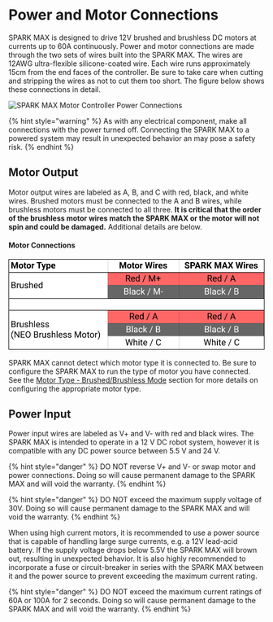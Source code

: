 # Power and Motor Connections

SPARK MAX is designed to drive 12V brushed and brushless DC motors at currents up to 60A continuously. Power and motor connections are made through the two sets of wires built into the SPARK MAX. The wires are 12AWG ultra-flexible silicone-coated wire. Each wire runs approximately 15cm from the end faces of the controller. Be sure to take care when cutting and stripping the wires as not to cut them too short. The figure below shows these connections in detail.



![SPARK MAX Motor Controller Power Connections](https://cdn8.bigcommerce.com/s-t3eo8vwp22/product_images/uploaded_images/powermotorconnections.png)

{% hint style="warning" %}
As with any electrical component, make all connections with the power turned off. Connecting the SPARK MAX to a powered system may result in unexpected behavior an may pose a safety risk.
{% endhint %}

## Motor Output

Motor output wires are labeled as A, B, and C with red, black, and white wires. Brushed motors must be connected to the A and B wires, while brushless motors must be connected to all three. **It is critical that the order of the brushless motor wires match the SPARK MAX or the motor will not spin and could be damaged.** Additional details are below.

#### Motor Connections

![](../.gitbook/assets/motor-ouput-graphic.svg)

SPARK MAX cannot detect which motor type it is connected to. Be sure to configure the SPARK MAX to run the type of motor you have connected. See the [Motor Type - Brushed/Brushless Mode](../operating-modes/motor-type-brushed-brushless-mode.md) section for more details on configuring the appropriate motor type.

## Power Input

Power input wires are labeled as V+ and V- with red and black wires. The SPARK MAX is intended to operate in a 12 V DC robot system, however it is compatible with any DC power source between 5.5 V and 24 V.

{% hint style="danger" %}
DO NOT reverse V+ and V- or swap motor and power connections. Doing so will cause permanent damage to the SPARK MAX and will void the warranty.
{% endhint %}

{% hint style="danger" %}
DO NOT exceed the maximum supply voltage of 30V. Doing so will cause permanent damage to the SPARK MAX and will void the warranty.
{% endhint %}

When using high current motors, it is recommended to use a power source that is capable of handling large surge currents, e.g. a 12V lead-acid battery. If the supply voltage drops below 5.5V the SPARK MAX will brown out, resulting in unexpected behavior. It is also highly recommended to incorporate a fuse or circuit-breaker in series with the SPARK MAX between it and the power source to prevent exceeding the maximum current rating.

{% hint style="danger" %}
DO NOT exceed the maximum current ratings of 60A or 100A for 2 seconds. Doing so will cause permanent damage to the SPARK MAX and will void the warranty.
{% endhint %}

